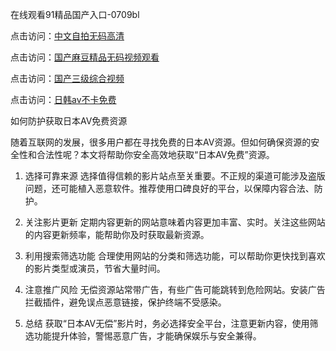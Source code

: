 在线观看91精品国产入口-0709bl

点击访问：<a href="https://heiliaowt0d7p.pages.dev">中文自拍无码高清</a>

点击访问：<a href="https://heiliaoow5kzm.pages.dev">国产麻豆精品无码视频观看</a>

点击访问：<a href="https://heiliaowt0d7p.pages.dev">国产三级综合视频</a>

点击访问：<a href="https://heiliaoow5kzm.pages.dev">日韩av不卡免费</a>

如何防护获取日本AV免费资源

随着互联网的发展，很多用户都在寻找免费的日本AV资源。但如何确保资源的安全性和合法性呢？本文将帮助你安全高效地获取“日本AV免费”资源。

1. 选择可靠来源
选择值得信赖的影片站点至关重要。不正规的渠道可能涉及盗版问题，还可能植入恶意软件。推荐使用口碑良好的平台，以保障内容合法、防护。

2. 关注影片更新
定期内容更新的网站意味着内容更加丰富、实时。关注这些网站的内容更新频率，能帮助你及时获取最新资源。

3. 利用搜索筛选功能
合理使用网站的分类和筛选功能，可以帮助你更快找到喜欢的影片类型或演员，节省大量时间。

4. 注意推广风险
无偿资源站常带广告，有些广告可能跳转到危险网站。安装广告拦截插件，避免误点恶意链接，保护终端不受感染。

5. 总结
获取“日本AV无偿”影片时，务必选择安全平台，注意更新内容，使用筛选功能提升体验，警惕恶意广告，才能确保娱乐与安全兼得。

<span style="display:none;">[Canonical link]( https://github.com/xl070925/12418 ）</span>
